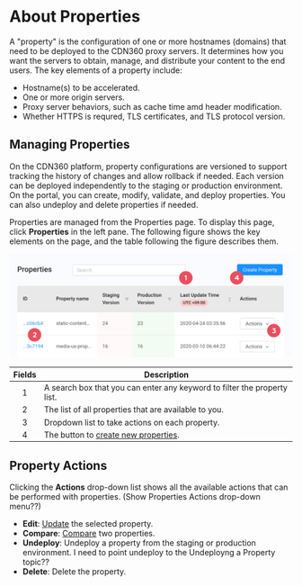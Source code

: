 # About Properties

A "property" is the configuration of one or more hostnames (domains) that need to be deployed to the CDN360 proxy servers. It determines how you want the servers to obtain, manage, and distribute your content to the end users. The key elements of a property include:
- Hostname(s) to be accelerated.
- One or more origin servers.
- Proxy server behaviors, such as cache time amd header modification.
- Whether HTTPS is requred, TLS certificates, and TLS protocol version.

## Managing Properties

On the CDN360 platform, property configurations are versioned to support tracking the history of changes and allow rollback if needed. Each version can be  deployed independently to the staging or production environment. On the portal, you can create, modify, validate, and deploy properties. You can also undeploy and delete properties if needed.

Properties are managed from the Properties page. To display this page, click **Properties** in the left pane. The following figure shows the key elements on the page, and the table following the figure describes them.

![null](</docs/resources/images/Properties Page.png>)


| **Fields**   | **Description**                                                                           |
| :----------: | ----------------------------------------------------------------------------------------- |
| 1            | A search box that you can enter any keyword to filter the property list.                  |
| 2            | The list of all properties that are available to you.                                     |
| 3            | Dropdown list to take actions on each property.                                           |
| 4            | The button to [create new properties](<docs/portal/properties/../../../creating-property.md>).    |

## Property Actions
Clicking the **Actions** drop-down list shows all the available actions that can be performed with properties.
(Show Properties Actions drop-down menu??)
- **Edit**: [Update](<docs/portal/properties/../../../editing-properties.md>) the selected property.
- **Compare**: [Compare](<docs/portal/properties/../../../comparing-properties.md>) two properties.
- **Undeploy**: Undeploy a property from the staging or production environment. I need to point undeploy to the Undeployng a Property topic??
- **Delete**: Delete the property.

